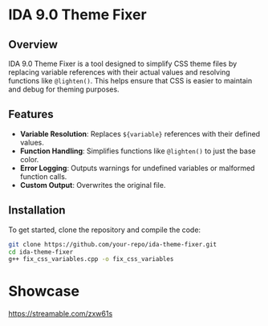 # IDA 9.0 Theme Fixer

## Overview
IDA 9.0 Theme Fixer is a tool designed to simplify CSS theme files by replacing variable references with their actual values and resolving functions like `@lighten()`. This helps ensure that CSS is easier to maintain and debug for theming purposes.

## Features
- **Variable Resolution**: Replaces `${variable}` references with their defined values.
- **Function Handling**: Simplifies functions like `@lighten()` to just the base color.
- **Error Logging**: Outputs warnings for undefined variables or malformed function calls.
- **Custom Output**: Overwrites the original file.

## Installation
To get started, clone the repository and compile the code:

```bash
git clone https://github.com/your-repo/ida-theme-fixer.git
cd ida-theme-fixer
g++ fix_css_variables.cpp -o fix_css_variables
```

# Showcase
https://streamable.com/zxw61s
